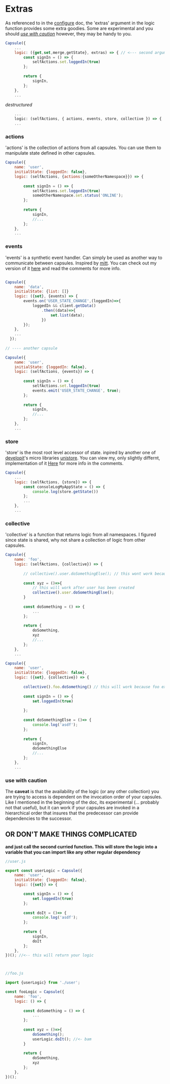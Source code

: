 # Extras
As referenced to in the [configure](https://github.com/iosio/capsule/blob/master/docs/basics/configure.md) doc, the 'extras' argument in the logic function provides some extra goodies. Some are experimental and you should *[use with caution](#use-with-caution)* however, they may be handy to you.

```js
Capsule({
    ...
    logic: ({get,set,merge,getState}, extras) => { // <--- second argument in logic
        const signIn = () => {
            selfActions.set.loggedIn(true)
        };
    
        return { 
            signIn,
        };
    },
    ...
``` 
*destructured*
```js
    ...
    logic: (selfActions, { actions, events, store, collective }) => { 
    ...
``` 
### actions
'actions' is the collection of actions from all capsules. You can use them to manipulate state defined in other capsules.
```js
Capsule({
    name: 'user',
    initialState: {loggedIn: false},
    logic: (selfActions, {actions:{someOtherNamespace}}) => { 
    
        const signIn = () => {
            selfActions.set.loggedIn(true)
            someOtherNamespace.set.status('ONLINE');
        };
        
        return { 
            signIn,
            //...
        };
    },
    ...
``` 
### events
'events' is a synthetic event handler. Can simply be used as another way to communicate between capsules. Inspired by [mitt](https://github.com/developit/mitt/blob/master/src/index.js). You can check out my version of it [here](https://github.com/iosio/utils/blob/master/src/eventer.js) and read the comments for more info.
```js

Capsule({
    name: 'data',
    initialState: {list: []}
    logic: ({set}, {events) => { 
        events.on('USER_STATE_CHANGE',(loggedIn)=>{
            loggedIn && client.getData()
                .then((data)=>{
                    set.list(data);
                })
        });
    },
    ...
  }); 
  
// ---- another capsule

Capsule({
    name: 'user',
    initialState: {loggedIn: false},
    logic: (selfActions, {events}) => { 
    
        const signIn = () => {
            selfActions.set.loggedIn(true)
            events.emit('USER_STATE_CHANGE', true);
        };
        
        return { 
            signIn,
            //...
        };
    },
    ...
``` 
### store
'store' is the most root level accessor of state.
inpired by another one of [developit](https://github.com/developit)'s micro libraries [unistore](https://github.com/developit/unistore/blob/master/src/index.js). You can view my, only slightly differnt, implementation of it [Here](https://github.com/iosio/capsule/blob/master/src/createStore.js) for more info in the comments. 

```js
Capsule({
    ...
    logic: (selfActions, {store}) => { 
        const consoleLogMyAppState = () => {
            console.log(store.getState())
        };
        ...
    },
    ...
``` 
### collective 
'collective' is a function that returns logic from all namespaces. I figured since state is shared, why not share a collection of logic from other capsules. 
```js
Capsule({
    name: 'foo',
    logic: (selfActions, {collective}) => { 
    
        // collective().user.doSomethingElse(); // this wont work because user hasn't been created yet
        
        const xyz = ()=>{
            // this will work after user has been created 
            collective().user.doSomethingElse(); 
        }
        
        const doSomething = () => {
            ...
        };
        
        return { 
            doSomething,
            xyz
            //...
        };
    },
    ...

Capsule({
    name: 'user',
    initialState: {loggedIn: false},
    logic: ({set}, {collective}) => { 
   
        collective().foo.doSomething() // this will work because foo exists in collective
        
        const signIn = () => {
            set.loggedIn(true)
           
        };
        
        const doSomethingElse = ()=> {
            console.log('asdf');
        };
        
        return { 
            signIn,
            doSomethingElse
            //...
        };
    },
    ...
``` 
### use with caution

The **caveat** is that the availability of the logic (or any other collection) you are trying to access is dependent on the invocation order of your capsules. Like I mentioned in the beginning of the doc, its experimental (... probably not that useful), but it can work if your capsules are invoked in a hierarchical order that insures that the predecessor can provide dependencies to the successor.
 
## **OR DON'T MAKE THINGS COMPLICATED**
**and just call the second curried function. This will store the logic into a variable that you can import like any other regular dependency**

```js
//user.js

export const userLogic = Capsule({
    name: 'user',
    initialState: {loggedIn: false},
    logic: ({set}) => { 

        const signIn = () => {
            set.loggedIn(true)
        };
          
        const doIt = ()=> {
            console.log('asdf');
        };
        
        return { 
            signIn,
            doIt
        };
    },
})(); //<-- this will return your logic



//foo.js

import {userLogic} from './user';

const fooLogic = Capsule({
    name: 'foo',
    logic: () => { 
    
        const doSomething = () => {
            ...
        };
        
        const xyz = ()=>{
            doSomething();
            userLogic.doIt(); //<- bam
        }
        
        return { 
            doSomething,
            xyz
        };
    },
})();
 
``` 
